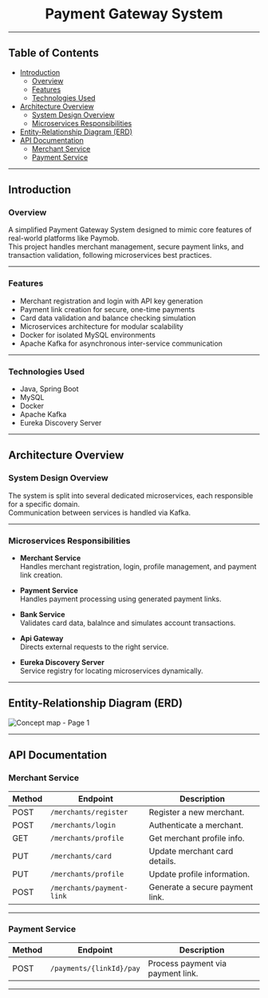 <h1 align="center">Payment Gateway System</h1>

---

##  Table of Contents

- [Introduction](#introduction)
  - [Overview](#overview)
  - [Features](#features)
  - [Technologies Used](#technologies-used)
- [Architecture Overview](#architecture-overview)
  - [System Design Overview](#system-design-overview)
  - [Microservices Responsibilities](#microservices-responsibilities)
- [Entity-Relationship Diagram (ERD)](#entity-relationship-diagram-erd)
- [API Documentation](#api-documentation)
  - [Merchant Service](#merchant-service)
  - [Payment Service](#payment-service)


---

## Introduction

### Overview
A simplified Payment Gateway System designed to mimic core features of real-world platforms like Paymob.  
This project handles merchant management, secure payment links, and transaction validation, following microservices best practices.

---

### Features  

- Merchant registration and login with API key generation  
- Payment link creation for secure, one-time payments  
- Card data validation and balance checking simulation  
- Microservices architecture for modular scalability  
- Docker for isolated MySQL environments  
- Apache Kafka for asynchronous inter-service communication  

---

### Technologies Used  

- Java, Spring Boot  
- MySQL  
- Docker  
- Apache Kafka  
- Eureka Discovery Server  

---

## Architecture Overview  

### System Design Overview
The system is split into several dedicated microservices, each responsible for a specific domain.  
Communication between services is handled via Kafka.

---

### Microservices Responsibilities  

- **Merchant Service**  
  Handles merchant registration, login, profile management, and payment link creation.

- **Payment Service**  
  Handles payment processing using generated payment links.

- **Bank Service**  
  Validates card data, balalnce and simulates account transactions.

- **Api Gateway**  
  Directs external requests to the right service.

- **Eureka Discovery Server**  
  Service registry for locating microservices dynamically.

---

## Entity-Relationship Diagram (ERD)
![Concept map - Page 1](https://github.com/user-attachments/assets/966a42fc-f7fd-4f24-b100-e5c22f33459a)



---

## API Documentation  

###  Merchant Service  

| Method | Endpoint                    | Description                           |
|--------|-----------------------------|---------------------------------------|
| POST   | `/merchants/register`       | Register a new merchant.              |
| POST   | `/merchants/login`          | Authenticate a merchant.              |
| GET    | `/merchants/profile`        | Get merchant profile info.            |
| PUT    | `/merchants/card`           | Update merchant card details.         |
| PUT    | `/merchants/profile`        | Update profile information.           |
| POST   | `/merchants/payment-link`   | Generate a secure payment link.       |

---

### Payment Service  

| Method | Endpoint                   | Description                          |
|--------|----------------------------|--------------------------------------|
| POST   | `/payments/{linkId}/pay`   | Process payment via payment link.    |

---






